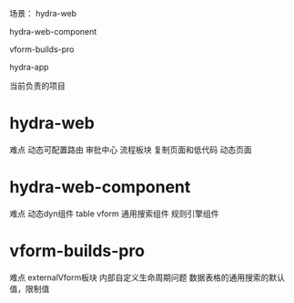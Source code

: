 场景：
hydra-web

hydra-web-component

vform-builds-pro

hydra-app

当前负责的项目


# hydra-web
难点
动态可配置路由
审批中心
流程板块
复制页面和低代码
动态页面

# hydra-web-component
难点
动态dyn组件 table vform
通用搜索组件
规则引擎组件

# vform-builds-pro
难点
externalVform板块
内部自定义生命周期问题
数据表格的通用搜索的默认值，限制值
